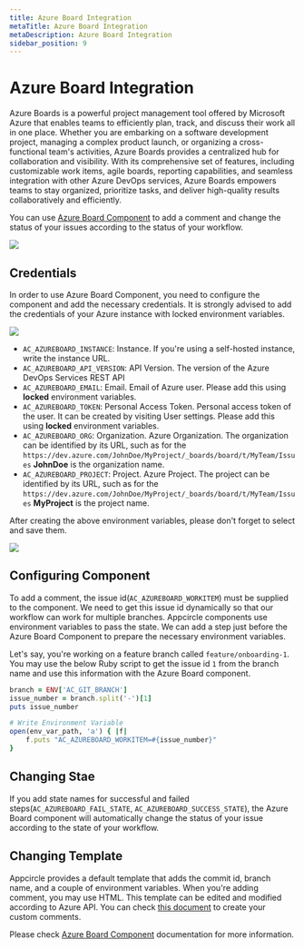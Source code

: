 ```yaml
---
title: Azure Board Integration
metaTitle: Azure Board Integration
metaDescription: Azure Board Integration
sidebar_position: 9
---
```


# Azure Board Integration

Azure Boards is a powerful project management tool offered by Microsoft Azure that enables teams to efficiently plan, track, and discuss their work all in one place. Whether you are embarking on a software development project, managing a complex product launch, or organizing a cross-functional team's activities, Azure Boards provides a centralized hub for collaboration and visibility. With its comprehensive set of features, including customizable work items, agile boards, reporting capabilities, and seamless integration with other Azure DevOps services, Azure Boards empowers teams to stay organized, prioritize tasks, and deliver high-quality results collaboratively and efficiently.

You can use [Azure Board Component](https://github.com/appcircleio/appcircle-azure-board-component/) to add a comment and change the status of your issues according to the status of your workflow. 

![](<https://cdn.appcircle.io/docs/assets/azure-component1.png>)

## Credentials

In order to use Azure Board Component, you need to configure the component and add the necessary credentials. It is strongly advised to add the credentials of your Azure instance with locked environment variables.

![](<https://cdn.appcircle.io/docs/assets/azure-component2.png>)


- `AC_AZUREBOARD_INSTANCE`: Instance. If you're using a self-hosted instance, write the instance URL.
- `AC_AZUREBOARD_API_VERSION`: API Version. The version of the Azure DevOps Services REST API
- `AC_AZUREBOARD_EMAIL`: Email. Email of Azure user. Please add this using **locked** environment variables.
- `AC_AZUREBOARD_TOKEN`: Personal Access Token. Personal access token of the user. It can be created by visiting User settings. Please add this using **locked** environment variables.
- `AC_AZUREBOARD_ORG`: Organization. Azure Organization. The organization can be identified by its URL, such as for the `https://dev.azure.com/JohnDoe/MyProject/_boards/board/t/MyTeam/Issues` **JohnDoe** is the organization name.
- `AC_AZUREBOARD_PROJECT`: Project. Azure Project. The project can be identified by its URL, such as for the `https://dev.azure.com/JohnDoe/MyProject/_boards/board/t/MyTeam/Issues` **MyProject** is the project name.

After creating the above environment variables, please don't forget to select and save them.

![](<https://cdn.appcircle.io/docs/assets/azure-component3.png>)


## Configuring Component

To add a comment, the issue id(`AC_AZUREBOARD_WORKITEM`) must be supplied to the component. We need to get this issue id dynamically so that our workflow can work for multiple branches. Appcircle components use environment variables to pass the state. We can add a step just before the Azure Board Component to prepare the necessary environment variables. 

Let's say, you're working on a feature branch called `feature/onboarding-1`. You may use the below Ruby script to get the issue id `1` from the branch name and use this information with the Azure Board component.

```ruby
branch = ENV['AC_GIT_BRANCH']
issue_number = branch.split('-')[1]
puts issue_number

# Write Environment Variable
open(env_var_path, 'a') { |f|
    f.puts "AC_AZUREBOARD_WORKITEM=#{issue_number}"
}
```

## Changing Stae

If you add state names for successful and failed steps(`AC_AZUREBOARD_FAIL_STATE`, `AC_AZUREBOARD_SUCCESS_STATE`), the Azure Board component will automatically change the status of your issue according to the state of your workflow.

## Changing Template

Appcircle provides a default template that adds the commit id, branch name, and a couple of environment variables. When you're adding comment, you may use HTML. This template can be edited and modified according to Azure API. You can check [this document](https://learn.microsoft.com/en-us/rest/api/azure/devops/wit/work-items/update?view=azure-devops-rest-7.0&tabs=HTTP/) to create your custom comments.

Please check [Azure Board Component](https://github.com/appcircleio/appcircle-azure-board-component/) documentation for more information.